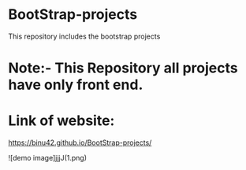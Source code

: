 # BootStrap-projects
This repository includes the bootstrap projects 

# Note:- This Repository all projects have only front end.

# Link of website:
https://binu42.github.io/BootStrap-projects/

![demo image]jjjJ(1.png)
